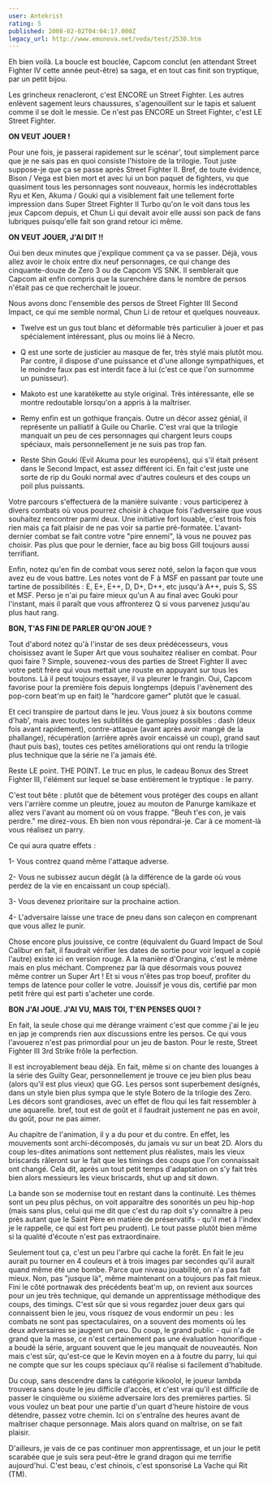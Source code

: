 ```yaml
---
user: Antekrist
rating: 5
published: 2008-02-02T04:04:17.000Z
legacy_url: http://www.emunova.net/veda/test/2530.htm
---
```

Eh bien voilà. La boucle est bouclée, Capcom conclut (en attendant Street Fighter IV cette année peut-être) sa saga, et en tout cas finit son tryptique, par un petit bijou.  

Les grincheux renacleront, c'est ENCORE un Street Fighter. Les autres enlèvent sagement leurs chaussures, s'agenouillent sur le tapis et saluent comme il se doit le messie. Ce n'est pas ENCORE un Street Fighter, c'est LE Street Fighter.  

  

**ON VEUT JOUER !**  

Pour une fois, je passerai rapidement sur le scénar', tout simplement parce que je ne sais pas en quoi consiste l'histoire de la trilogie. Tout juste suppose-je que ça se passe après Street Fighter II. Bref, de toute évidence, Bison / Vega est bien mort et avec lui un bon paquet de fighters, vu que quasiment tous les personnages sont nouveaux, hormis les indécrottables Ryu et Ken, Akuma / Gouki qui a visiblement fait une tellement forte impression dans Super Street Fighter II Turbo qu'on le voit dans tous les jeux Capcom depuis, et Chun Li qui devait avoir elle aussi son pack de fans lubriques puisqu'elle fait son grand retour ici même.  

  

**ON VEUT JOUER, J'AI DIT !!**  

Oui ben deux minutes que j'explique comment ça va se passer. Déjà, vous allez avoir le choix entre dix neuf personnages, ce qui change des cinquante-douze de Zero 3 ou de Capcom VS SNK. Il semblerait que Capcom ait enfin compris que la surenchère dans le nombre de persos n'était pas ce que recherchait le joueur.  

Nous avons donc l'ensemble des persos de Street Fighter III Second Impact, ce qui me semble normal, Chun Li de retour et quelques nouveaux.  

- Twelve est un gus tout blanc et déformable très particulier à jouer et pas spécialement intéressant, plus ou moins lié à Necro.  

- Q est une sorte de justicier au masque de fer, très stylé mais plutôt mou. Par contre, il dispose d'une puissance et d'une allonge sympathiques, et le moindre faux pas est interdit face à lui (c'est ce que l'on surnomme un punisseur).  

- Makoto est une karatékette au style original. Très intéressante, elle se montre redoutable lorsqu'on a appris à la maîtriser.  

- Remy enfin est un gothique français. Outre un décor assez génial, il représente un palliatif à Guile ou Charlie. C'est vrai que la trilogie manquait un peu de ces personnages qui chargent leurs coups spéciaux, mais personnellement je ne suis pas trop fan.  

- Reste Shin Gouki (Evil Akuma pour les européens), qui s'il était présent dans le Second Impact, est assez différent ici. En fait c'est juste une sorte de rip du Gouki normal avec d'autres couleurs et des coups un poil plus puissants.  

Votre parcours s'effectuera de la manière suivante : vous participerez à divers combats où vous pourrez choisir à chaque fois l'adversaire que vous souhaitez rencontrer parmi deux. Une initiative fort louable, c'est trois fois rien mais ça fait plaisir de ne pas voir sa partie pré-formatée. L'avant-dernier combat se fait contre votre "pire ennemi", là vous ne pouvez pas choisir. Pas plus que pour le dernier, face au big boss Gill toujours aussi terrifiant.  

Enfin, notez qu'en fin de combat vous serez noté, selon la façon que vous avez eu de vous battre. Les notes vont de F à MSF en passant par toute une tartine de possibilités : E, E+, E++, D, D+, D++, etc jusqu'à A++, puis S, SS et MSF. Perso je n'ai pu faire mieux qu'un A au final avec Gouki pour l'instant, mais il paraît que vous affronterez Q si vous parvenez jusqu'au plus haut rang.  

  

**BON, T'AS FINI DE PARLER QU'ON JOUE ?**  

Tout d'abord notez qu'à l'instar de ses deux prédécesseurs, vous choisissez avant le Super Art que vous souhaitez réaliser en combat. Pour quoi faire ? Simple, souvenez-vous des parties de Street Fighter II avec votre petit frère qui vous mettait une rouste en appuyant sur tous les boutons. Là il peut toujours essayer, il va pleurer le frangin. Oui, Capcom favorise pour la première fois depuis longtemps (depuis l'avènement des pop-corn beat'm up en fait) le "hardcore gamer" plutôt que le casual.  

Et ceci transpire de partout dans le jeu. Vous jouez à six boutons comme d'hab', mais avec toutes les subtilités de gameplay possibles : dash (deux fois avant rapidement), contre-attaque (avant après avoir mangé de la phallange), récupération (arrière après avoir encaissé un coup), grand saut (haut puis bas), toutes ces petites améliorations qui ont rendu la trilogie plus technique que la série ne l'a jamais été.  

  

Reste LE point. THE POINT. Le truc en plus, le cadeau Bonux des Street Fighter III, l'élément sur lequel se base entièrement le tryptique : le parry.  

C'est tout bête : plutôt que de bêtement vous protéger des coups en allant vers l'arrière comme un pleutre, jouez au mouton de Panurge kamikaze et allez vers l'avant au moment où on vous frappe. "Beuh t'es con, je vais perdre." me direz-vous. Eh bien non vous répondrai-je. Car à ce moment-là vous réalisez un parry.  

Ce qui aura quatre effets :  

1- Vous contrez quand même l'attaque adverse.  

2- Vous ne subissez aucun dégât (à la différence de la garde où vous perdez de la vie en encaissant un coup spécial).  

3- Vous devenez prioritaire sur la prochaine action.  

4- L'adversaire laisse une trace de pneu dans son caleçon en comprenant que vous allez le punir.  

Chose encore plus jouissive, ce contre (équivalent du Guard Impact de Soul Calibur en fait, il faudrait vérifier les dates de sortie pour voir lequel a copié l'autre) existe ici en version rouge. A la manière d'Orangina, c'est le même mais en plus méchant. Comprenez par là que désormais vous pouvez même contrer un Super Art ! Et si vous n'êtes pas trop boeuf, profiter du temps de latence pour coller le votre. Jouissif je vous dis, certifié par mon petit frère qui est parti s'acheter une corde.  

  

**BON J'AI JOUE. J'AI VU, MAIS TOI, T'EN PENSES QUOI ?**  

En fait, la seule chose qui me dérange vraiment c'est que comme j'ai le jeu en jap je comprends rien aux discussions entre les persos. Ce qui vous l'avouerez n'est pas primordial pour un jeu de baston. Pour le reste, Street Fighter III 3rd Strike frôle la perfection.  

Il est incroyablement beau déjà. En fait, même si on chante des louanges à la série des Guilty Gear, personnellement je trouve ce jeu bien plus beau (alors qu'il est plus vieux) que GG. Les persos sont superbement designés, dans un style bien plus sympa que le style Botero de la trilogie des Zero. Les décors sont grandioses, avec un effet de flou qui les fait ressembler à une aquarelle. bref, tout est de goût et il faudrait justement ne pas en avoir, du goût, pour ne pas aimer.  

Au chapitre de l'animation, il y a du pour et du contre. En effet, les mouvements sont archi-décomposés, du jamais vu sur un beat 2D. Alors du coup les-dites animations sont nettement plus réalistes, mais les vieux briscards râleront sur le fait que les timings des coups que l'on connaissait ont changé. Cela dit, après un tout petit temps d'adaptation on s'y fait très bien alors messieurs les vieux briscards, shut up and sit down.  

La bande son se modernise tout en restant dans la continuité. Les thèmes sont un peu plus pêchus, on voit apparaître des sonorités un peu hip-hop (mais sans plus, celui qui me dit que c'est du rap doit s'y connaître à peu près autant que le Saint Père en matière de préservatifs - qu'il met à l'index je le rappelle, ce qui est fort peu prudent). Le tout passe plutôt bien même si la qualité d'écoute n'est pas extraordinaire.  

Seulement tout ça, c'est un peu l'arbre qui cache la forêt. En fait le jeu aurait pu tourner en 4 couleurs et à trois images par secondes qu'il aurait quand même été une bombe. Parce que niveau jouabilité, on n'a pas fait mieux. Non, pas "jusque là", même maintenant on a toujours pas fait mieux. Fini le côté portnawak des précédents beat'm up, on revient aux sources pour un jeu très technique, qui demande un apprentissage méthodique des coups, des timings. C'est sûr que si vous regardez jouer deux gars qui connaissent bien le jeu, vous risquez de vous endormir un peu : les combats ne sont pas spectaculaires, on a souvent des moments où les deux adversaires se jaugent un peu. Du coup, le grand public - qui n'a de grand que la masse, ce n'est certainement pas une évaluation honorifique - a boudé la série, arguant souvent que le jeu manquait de nouveautés. Non mais c'est sûr, qu'est-ce que le Kevin moyen en a à foutre du parry, lui qui ne compte que sur les coups spéciaux qu'il réalise si facilement d'habitude.  

Du coup, sans descendre dans la catégorie kikoolol, le joueur lambda trouvera sans doute le jeu difficile d'accès, et c'est vrai qu'il est difficile de passer le cinquième ou sixième adversaire lors des premières parties. Si vous voulez un beat pour une partie d'un quart d'heure histoire de vous détendre, passez votre chemin. Ici on s'entraîne des heures avant de maîtriser chaque personnage. Mais alors quand on maîtrise, on se fait plaisir.  

  

D'ailleurs, je vais de ce pas continuer mon apprentissage, et un jour le petit scarabée que je suis sera peut-être le grand dragon qui me terrifie aujourd'hui. C'est beau, c'est chinois, c'est sponsorisé La Vache qui Rit (TM).